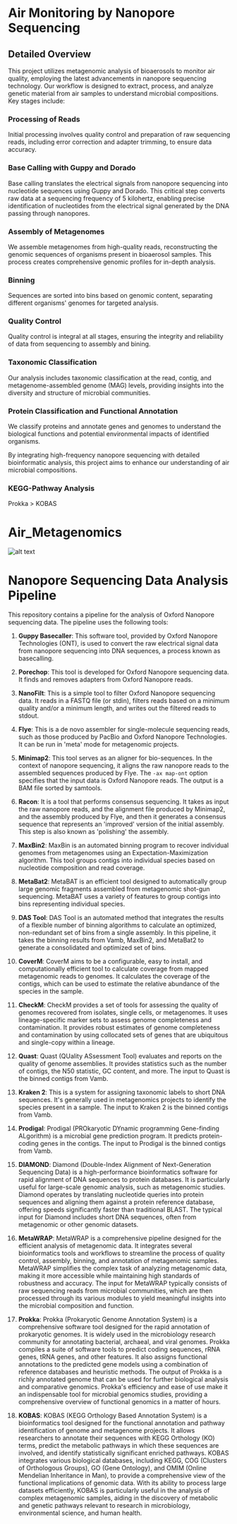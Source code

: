 # Air Monitoring by Nanopore Sequencing

## Detailed Overview

This project utilizes metagenomic analysis of bioaerosols to monitor air quality, employing the latest advancements in nanopore sequencing technology. Our workflow is designed to extract, process, and analyze genetic material from air samples to understand microbial compositions. Key stages include:

### Processing of Reads
Initial processing involves quality control and preparation of raw sequencing reads, including error correction and adapter trimming, to ensure data accuracy.

### Base Calling with Guppy and Dorado
Base calling translates the electrical signals from nanopore sequencing into nucleotide sequences using Guppy and Dorado. This critical step converts raw data at a sequencing frequency of 5 kilohertz, enabling precise identification of nucleotides from the electrical signal generated by the DNA passing through nanopores.

### Assembly of Metagenomes
We assemble metagenomes from high-quality reads, reconstructing the genomic sequences of organisms present in bioaerosol samples. This process creates comprehensive genomic profiles for in-depth analysis.

### Binning
Sequences are sorted into bins based on genomic content, separating different organisms' genomes for targeted analysis.

### Quality Control
Quality control is integral at all stages, ensuring the integrity and reliability of data from sequencing to assembly and bining.

### Taxonomic Classification
Our analysis includes taxonomic classification at the read, contig, and metagenome-assembled genome (MAG) levels, providing insights into the diversity and structure of microbial communities.

### Protein Classification and Functional Annotation
We classify proteins and annotate genes and genomes to understand the biological functions and potential environmental impacts of identified organisms.

By integrating high-frequency nanopore sequencing with detailed bioinformatic analysis, this project aims to enhance our understanding of air microbial compositions.

### KEGG-Pathway Analysis

Prokka > KOBAS

# Air_Metagenomics

![alt text](Workflow.png)

# Nanopore Sequencing Data Analysis Pipeline

This repository contains a pipeline for the analysis of Oxford Nanopore sequencing data. The pipeline uses the following tools:

1. **Guppy Basecaller**: This software tool, provided by Oxford Nanopore Technologies (ONT), is used to convert the raw electrical signal data from nanopore sequencing into DNA sequences, a process known as basecalling.

2. **Porechop**: This tool is developed for Oxford Nanopore sequencing data. It finds and removes adapters from Oxford Nanopore reads.

3. **NanoFilt**: This is a simple tool to filter Oxford Nanopore sequencing data. It reads in a FASTQ file (or stdin), filters reads based on a minimum quality and/or a minimum length, and writes out the filtered reads to stdout.

4. **Flye**: This is a de novo assembler for single-molecule sequencing reads, such as those produced by PacBio and Oxford Nanopore Technologies. It can be run in 'meta' mode for metagenomic projects.

5. **Minimap2**: This tool serves as an aligner for bio-sequences. In the context of nanopore sequencing, it aligns the raw nanopore reads to the assembled sequences produced by Flye. The `-ax map-ont` option specifies that the input data is Oxford Nanopore reads. The output is a BAM file sorted by samtools.

6. **Racon**: It is a tool that performs consensus sequencing. It takes as input the raw nanopore reads, and the alignment file produced by Minimap2, and the assembly produced by Flye, and then it generates a consensus sequence that represents an 'improved' version of the initial assembly. This step is also known as 'polishing' the assembly.

8. **MaxBin2**: MaxBin is an automated binning program to recover individual genomes from metagenomes using an Expectation-Maximization algorithm. This tool groups contigs into individual species based on nucleotide composition and read coverage.

9. **MetaBat2**: MetaBAT is an efficient tool designed to automatically group large genomic fragments assembled from metagenomic shot-gun sequencing. MetaBAT uses a variety of features to group contigs into bins representing individual species.

10. **DAS Tool**: DAS Tool is an automated method that integrates the results of a flexible number of binning algorithms to calculate an optimized, non-redundant set of bins from a single assembly. In this pipeline, it takes the binning results from Vamb, MaxBin2, and MetaBat2 to generate a consolidated and optimized set of bins.

11. **CoverM**: CoverM aims to be a configurable, easy to install, and computationally efficient tool to calculate coverage from mapped metagenomic reads to genomes. It calculates the coverage of the contigs, which can be used to estimate the relative abundance of the species in the sample.

12. **CheckM**: CheckM provides a set of tools for assessing the quality of genomes recovered from isolates, single cells, or metagenomes. It uses lineage-specific marker sets to assess genome completeness and contamination. It provides robust estimates of genome completeness and contamination by using collocated sets of genes that are ubiquitous and single-copy within a lineage.

13. **Quast**: Quast (QUality ASsessment Tool) evaluates and reports on the quality of genome assemblies. It provides statistics such as the number of contigs, the N50 statistic, GC content, and more. The input to Quast is the binned contigs from Vamb.

14. **Kraken 2**: This is a system for assigning taxonomic labels to short DNA sequences. It's generally used in metagenomics projects to identify the species present in a sample. The input to Kraken 2 is the binned contigs from Vamb.

15. **Prodigal**: Prodigal (PROkaryotic DYnamic programming Gene-finding ALgorithm) is a microbial gene prediction program. It predicts protein-coding genes in the contigs. The input to Prodigal is the binned contigs from Vamb.

16. **DIAMOND**: Diamond (Double-Index Alignment of Next-Generation Sequencing Data) is a high-performance bioinformatics software for rapid alignment of DNA sequences to protein databases. It is particularly useful for large-scale genomic analysis, such as metagenomic studies. Diamond operates by translating nucleotide queries into protein sequences and aligning them against a protein reference database, offering speeds significantly faster than traditional BLAST. The typical input for Diamond includes short DNA sequences, often from metagenomic or other genomic datasets.

17. **MetaWRAP**: MetaWRAP is a comprehensive pipeline designed for the efficient analysis of metagenomic data. It integrates several bioinformatics tools and workflows to streamline the process of quality control, assembly, binning, and annotation of metagenomic samples. MetaWRAP simplifies the complex task of analyzing metagenomic data, making it more accessible while maintaining high standards of robustness and accuracy. The input for MetaWRAP typically consists of raw sequencing reads from microbial communities, which are then processed through its various modules to yield meaningful insights into the microbial composition and function.

18. **Prokka**: Prokka (Prokaryotic Genome Annotation System) is a comprehensive software tool designed for the rapid annotation of prokaryotic genomes. It is widely used in the microbiology research community for annotating bacterial, archaeal, and viral genomes. Prokka compiles a suite of software tools to predict coding sequences, rRNA genes, tRNA genes, and other features. It also assigns functional annotations to the predicted gene models using a combination of reference databases and heuristic methods. The output of Prokka is a richly annotated genome that can be used for further biological analysis and comparative genomics. Prokka's efficiency and ease of use make it an indispensable tool for microbial genomics studies, providing a comprehensive overview of functional genomics in a matter of hours.

19. **KOBAS**: KOBAS (KEGG Orthology Based Annotation System) is a bioinformatics tool designed for the functional annotation and pathway identification of genome and metagenome projects. It allows researchers to annotate their sequences with KEGG Orthology (KO) terms, predict the metabolic pathways in which these sequences are involved, and identify statistically significant enriched pathways. KOBAS integrates various biological databases, including KEGG, COG (Clusters of Orthologous Groups), GO (Gene Ontology), and OMIM (Online Mendelian Inheritance in Man), to provide a comprehensive view of the functional implications of genomic data. With its ability to process large datasets efficiently, KOBAS is particularly useful in the analysis of complex metagenomic samples, aiding in the discovery of metabolic and genetic pathways relevant to research in microbiology, environmental science, and human health.





